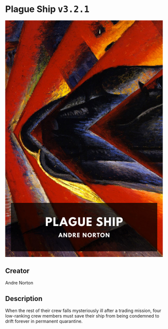 
# Plague Ship <kbd>v3.2.1</kbd>

<center>
  <img src="./cover-1024.jpg"/>
</center>

## Creator
Andre Norton

## Description
When the rest of their crew falls mysteriously ill after a trading mission, four low-ranking crew members must save their ship from being condemned to drift forever in permanent quarantine.
